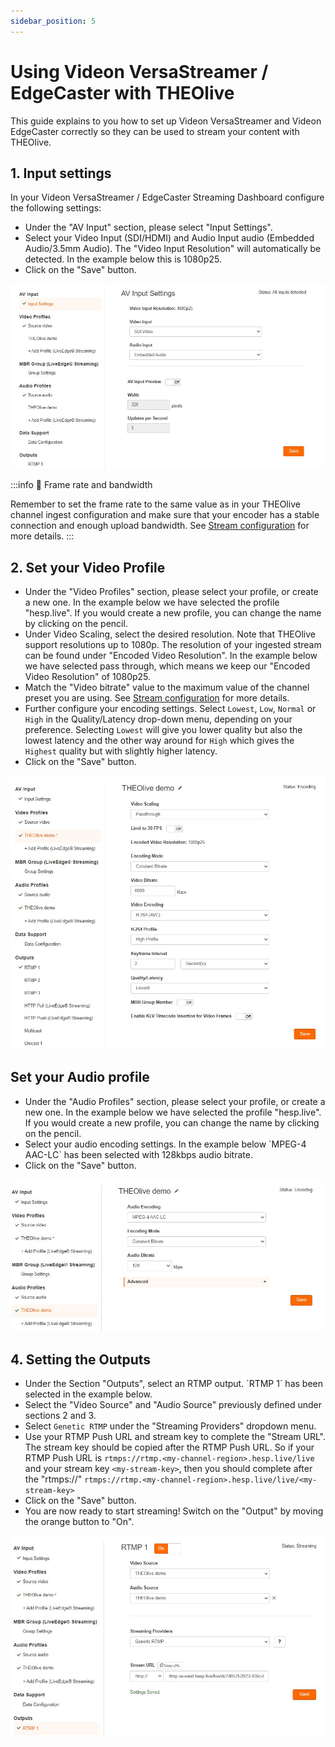 ```yaml
---
sidebar_position: 5
---
```


# Using Videon VersaStreamer / EdgeCaster with THEOlive

This guide explains to you how to set up Videon VersaStreamer and Videon EdgeCaster correctly so they can be used to stream your content with THEOlive.

## 1. Input settings

In your Videon VersaStreamer / EdgeCaster Streaming Dashboard configure the following settings:

- Under the "AV Input" section, please select "Input Settings".
- Select your Video Input (SDI/HDMI) and Audio Input audio (Embedded Audio/3.5mm Audio). The "Video Input Resolution" will automatically be detected. In the example below this is 1080p25.
- Click on the "Save" button.

![Defining the input settings](../../assets/img/ad14aad-1.Videon_Edgecaster_-_Input_Settings.jpg)

:::info 🚧 Frame rate and bandwidth

Remember to set the frame rate to the same value as in your THEOlive channel ingest configuration and make sure that your encoder has a stable connection and enough upload bandwidth. See [Stream configuration](../stream-configuration.mdx) for more details.
:::

## 2. Set your Video Profile

- Under the "Video Profiles" section, please select your profile, or create a new one. In the example below we have selected the profile "hesp.live". If you would create a new profile, you can change the name by clicking on the pencil.
- Under Video Scaling, select the desired resolution. Note that THEOlive support resolutions up to 1080p. The resolution of your ingested stream can be found under "Encoded Video Resolution". In the example below we have selected pass through, which means we keep our "Encoded Video Resolution" of 1080p25.
- Match the "Video bitrate" value to the maximum value of the channel preset you are using. See [Stream configuration](../stream-configuration.mdx) for more details.
- Further configure your encoding settings. Select `Lowest`, `Low`, `Normal` or `High` in the Quality/Latency drop-down menu, depending on your preference. Selecting `Lowest` will give you lower quality but also the lowest latency and the other way around for `High` which gives the `Highest` quality but with slightly higher latency.
- Click on the "Save" button.

![Setting up the video profile](../../assets/img/c5767b3-2.Videon_Edgecaster_-_Video_Profile.jpg)

## Set your Audio profile

- Under the "Audio Profiles" section, please select your profile, or create a new one. In the example below we have selected the profile "hesp.live". If you would create a new profile, you can change the name by clicking on the pencil.
- Select your audio encoding settings. In the example below ´MPEG-4 AAC-LC\` has been selected with 128kbps audio bitrate.
- Click on the "Save" button.

![Setting the audio profile](../../assets/img/fad7ad2-3.Videon_Edgecaster_-_Audio_Profile.jpg)

## 4. Setting the Outputs

- Under the Section "Outputs", select an RTMP output. ´RTMP 1´ has been selected in the example below.
- Select the "Video Source" and "Audio Source" previously defined under sections 2 and 3.
- Select `Genetic RTMP` under the "Streaming Providers" dropdown menu.
- Use your RTMP Push URL and stream key to complete the "Stream URL". The stream key should be copied after the RTMP Push URL. So if your RTMP Push URL is `rtmps://rtmp.<my-channel-region>.hesp.live/live` and your stream key `<my-stream-key>`, then you should complete after the "rtmps://" `rtmps://rtmp.<my-channel-region>.hesp.live/live/<my-stream-key>`
- Click on the "Save" button.
- You are now ready to start streaming! Switch on the "Output" by moving the orange button to "On".

![Setting the outputs](../../assets/img/15eb115-4.Videon_Edgecaster_-_Output.jpg)
